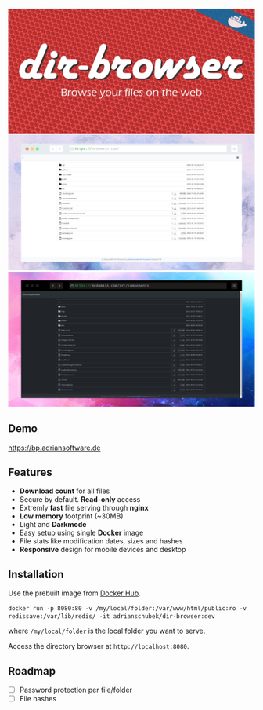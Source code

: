 <div align="center">

![](dir-browser.png)
![](p1.png)
![](p2.png)

</div>

## Demo

https://bp.adriansoftware.de

## Features
- **Download count** for all files
- Secure by default. **Read-only** access
- Extremly **fast** file serving through **nginx**
- **Low memory** footprint (~30MB)
- Light and **Darkmode**
- Easy setup using single **Docker** image
- File stats like modification dates, sizes and hashes
- **Responsive** design for mobile devices and desktop
<!-- - **Password protection** for files and folders -->

## Installation

Use the prebuilt image from [Docker Hub](https://hub.docker.com/r/adrianschubek/dir-browser/tags).


```
docker run -p 8080:80 -v /my/local/folder:/var/www/html/public:ro -v redissave:/var/lib/redis/ -it adrianschubek/dir-browser:dev
```

where `/my/local/folder` is the local folder you want to serve.

Access the directory browser at `http://localhost:8080`.



## Roadmap
- [ ] Password protection per file/folder
- [ ] File hashes

<!-- Directory Browser / Lister drop-in

docker run --rm --name dir -p 8080:80 -v /home/adrian/Uni/BP/frontend:/var/www/html/public:ro  -it $(docker build -q .)
docker run --restart always --rm --name dir -p 8080:80 -v /home/adrian/Uni/BP/frontend:/var/www/html/public:ro  -it adrianschubek/dir-browser

docker run --rm --name dir -p 8080:80 -v /home/adrian/Uni/BP/frontend:/var/www/html/public:ro -v redissave:/var/lib/redis/  -it $(docker build -q -f Dockerfile .) -->